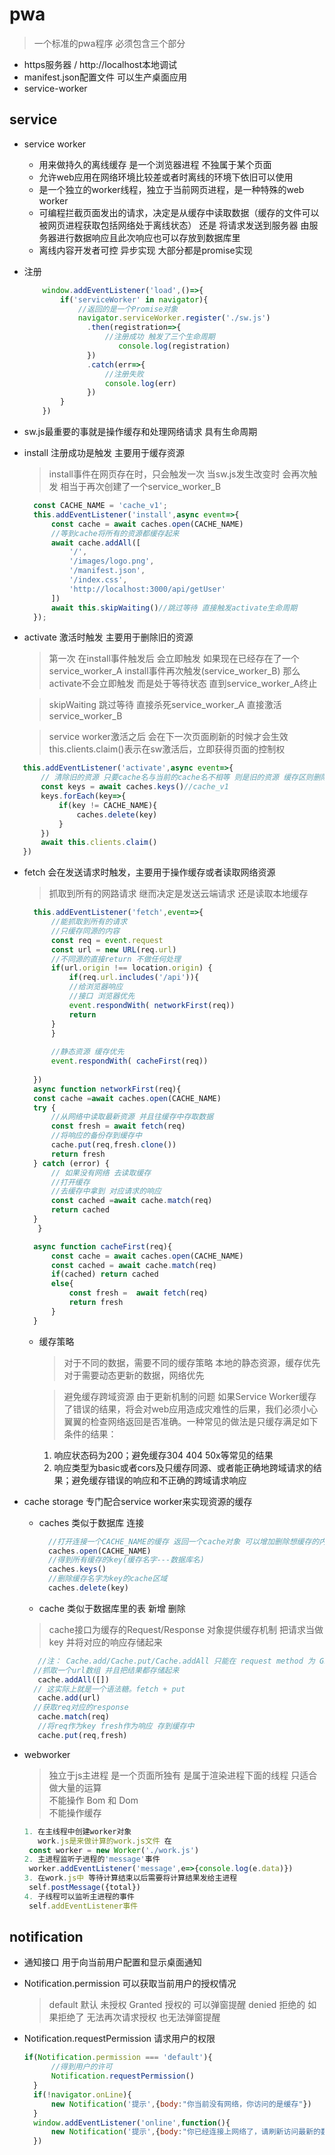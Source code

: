 # pwa

  > 一个标准的pwa程序 必须包含三个部分

+ https服务器 / http://localhost本地调试
+ manifest.json配置文件 可以生产桌面应用
+ service-worker  

## service

+ service worker 
  + 用来做持久的离线缓存 是一个浏览器进程 不独属于某个页面
  + 允许web应用在网络环境比较差或者时离线的环境下依旧可以使用
  + 是一个独立的worker线程，独立于当前网页进程，是一种特殊的web worker
  + 可编程拦截页面发出的请求，决定是从缓存中读取数据（缓存的文件可以被网页进程获取包括网络处于离线状态） 还是 将请求发送到服务器  由服务器进行数据响应且此次响应也可以存放到数据库里
  + 离线内容开发者可控 异步实现 大部分都是promise实现
+ 注册
  
  ```js
      window.addEventListener('load',()=>{
          if('serviceWorker' in navigator){
              //返回的是一个Promise对象
              navigator.serviceWorker.register('./sw.js')
                .then(registration=>{
                    //注册成功 触发了三个生命周期
                       console.log(registration)
                })
                .catch(err=>{
                    //注册失败
                    console.log(err)
                })
          }
      })

  ```

+ sw.js最重要的事就是操作缓存和处理网络请求  具有生命周期
+ install 注册成功是触发 主要用于缓存资源
  > install事件在网页存在时，只会触发一次
    当sw.js发生改变时 会再次触发 相当于再次创建了一个service_worker_B

  ```js
    const CACHE_NAME = 'cache_v1';
    this.addEventListener('install',async event=>{
        const cache = await caches.open(CACHE_NAME)
        //等到cache将所有的资源都缓存起来 
        await cache.addAll([
            '/',
            '/images/logo.png',
            '/manifest.json',
            '/index.css',
            'http://localhost:3000/api/getUser'
        ])
        await this.skipWaiting()//跳过等待 直接触发activate生命周期
    });
  ```

+ activate 激活时触发 主要用于删除旧的资源
  > 第一次 在install事件触发后 会立即触发
    如果现在已经存在了一个service_worker_A  install事件再次触发(service_worker_B) 那么activate不会立即触发 而是处于等待状态 直到service_worker_A终止  

  > skipWaiting 跳过等待 直接杀死service_worker_A 直接激活service_worker_B

  > service worker激活之后 会在下一次页面刷新的时候才会生效 
    this.clients.claim()表示在sw激活后，立即获得页面的控制权

 ```js
    this.addEventListener('activate',async event=>{
        // 清除旧的资源 只要cache名与当前的cache名不相等 则是旧的资源 缓存区则删除cache_v1容器
        const keys = await caches.keys()//cache_v1
        keys.forEach(key=>{
            if(key != CACHE_NAME){
                caches.delete(key)
            }
        })
        await this.clients.claim()
    })
  ```

+ fetch 会在发送请求时触发，主要用于操作缓存或者读取网络资源
  > 抓取到所有的网路请求 继而决定是发送云端请求 还是读取本地缓存

  ```js
    this.addEventListener('fetch',event=>{
        //能抓取到所有的请求
        //只缓存同源的内容
        const req = event.request
        const url = new URL(req.url)
        //不同源的直接return 不做任何处理
        if(url.origin !== location.origin) {
            if(req.url.includes('/api')){
            //给浏览器响应
            //接口 浏览器优先
            event.respondWith( networkFirst(req))
            return
        }
        }
    
        //静态资源 缓存优先
        event.respondWith( cacheFirst(req))
        
    })
    async function networkFirst(req){
    const cache =await caches.open(CACHE_NAME)
    try {
        //从网络中读取最新资源 并且往缓存中存取数据
        const fresh = await fetch(req)
        //将响应的备份存到缓存中
        cache.put(req,fresh.clone())
        return fresh
    } catch (error) {
        // 如果没有网络 去读取缓存
        //打开缓存
        //去缓存中拿到 对应请求的响应
        const cached =await cache.match(req)
        return cached
    }
     }

    async function cacheFirst(req){
        const cache = await caches.open(CACHE_NAME)
        const cached = await cache.match(req)
        if(cached) return cached
        else{
            const fresh =  await fetch(req)
            return fresh
        }
    }
  ```

  + 缓存策略
    > 对于不同的数据，需要不同的缓存策略
      本地的静态资源，缓存优先
      对于需要动态更新的数据，网络优先

    > 避免缓存跨域资源
      由于更新机制的问题 如果Service Worker缓存了错误的结果，将会对web应用造成灾难性的后果，我们必须小心翼翼的检查网络返回是否准确。一种常见的做法是只缓存满足如下条件的结果：
      1. 响应状态码为200；避免缓存304 404 50x等常见的结果
      2. 响应类型为basic或者cors及只缓存同源、或者能正确地跨域请求的结果；避免缓存错误的响应和不正确的跨域请求响应

+ cache storage  专门配合service worker来实现资源的缓存 
  + caches 类似于数据库 连接
  
    ```js
      //打开连接一个CACHE_NAME的缓存 返回一个cache对象 可以增加删除想缓存的内容
      caches.open(CACHE_NAME)
      //得到所有缓存的key(缓存名字---数据库名)
      caches.keys() 
      //删除缓存名字为key的cache区域
      caches.delete(key)
    ```

  + cache 类似于数据库里的表 新增 删除
   > cache接口为缓存的Request/Response 对象提供缓存机制 
     把请求当做key 并将对应的响应存储起来

    ```js
       //注： Cache.add/Cache.put/Cache.addAll 只能在 request method 为 GET 的情况下使用。并且相同的 request key 下的 cache，在这三个方法下会被覆盖。
      //抓取一个url数组 并且把结果都存储起来
       cache.addAll([])
      // 这实际上就是一个语法糖。fetch + put
       cache.add(url) 
      //获取req对应的response
       cache.match(req) 
       //将req作为key fresh作为响应 存到缓存中
       cache.put(req,fresh)
    ```
  
+ webworker
  > 独立于js主进程 是一个页面所独有 是属于渲染进程下面的线程
    只适合做大量的运算  
    不能操作 Bom 和 Dom  
    不能操作缓存

  ```js
  1. 在主线程中创建worker对象
     work.js是来做计算的work.js文件 在
   const worker = new Worker('./work.js')
  2. 主进程监听子进程的'message'事件
   worker.addEventListener('message',e=>{console.log(e.data)})
  3. 在work.js中 等待计算结束以后需要将计算结果发给主进程
   self.postMessage({total})
  4. 子线程可以监听主进程的事件
   self.addEventListener事件
  ```

## notification

+ 通知接口 用于向当前用户配置和显示桌面通知
+ Notification.permission 可以获取当前用户的授权情况
  > default 默认 未授权
    Granted 授权的 可以弹窗提醒
    denied 拒绝的 如果拒绝了 无法再次请求授权 也无法弹窗提醒
+ Notification.requestPermission 请求用户的权限
  
  ```js
  if(Notification.permission === 'default'){
        //得到用户的许可
        Notification.requestPermission()
    }
    if(!navigator.onLine){
        new Notification('提示',{body:"你当前没有网络，你访问的是缓存"})
    }
    window.addEventListener('online',function(){
        new Notification('提示',{body:"你已经连接上网络了，请刷新访问最新的数据"})
    })
  
  ```